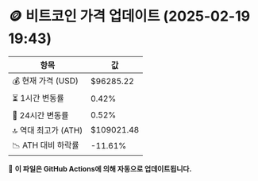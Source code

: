 # 🪙 비트코인 가격 업데이트 (2025-02-19 19:43)

| 항목                | 값 |
|--------------------|----------------|
| 💰 현재 가격 (USD) | $96285.22 |
| ⏳ 1시간 변동률    | 0.42% |
| 📆 24시간 변동률   | 0.52% |
| 🔝 역대 최고가 (ATH) | $109021.48 |
| 📉 ATH 대비 하락률 | -11.61% |

🔄 **이 파일은 GitHub Actions에 의해 자동으로 업데이트됩니다.**
